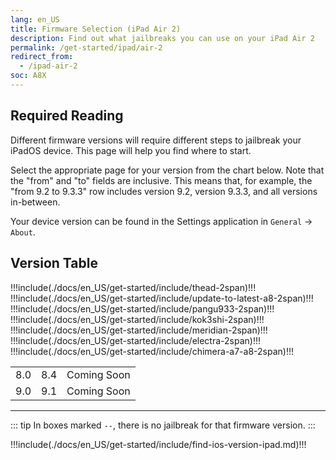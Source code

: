 ```yaml
---
lang: en_US
title: Firmware Selection (iPad Air 2)
description: Find out what jailbreaks you can use on your iPad Air 2
permalink: /get-started/ipad/air-2
redirect_from:
  - /ipad-air-2
soc: A8X
---
```


## Required Reading

Different firmware versions will require different steps to jailbreak your iPadOS device. This page will help you find where to start.

Select the appropriate page for your version from the chart below. Note that the "from" and "to" fields are inclusive. This means that, for example, the "from 9.2 to 9.3.3" row includes version 9.2, version 9.3.3, and all versions in-between.

Your device version can be found in the Settings application in `General` -> `About`.

## Version Table

<table>
  !!!include(./docs/en_US/get-started/include/thead-2span)!!!
  <tbody>
    <tr>
      <td>8.0</td>
      <td>8.4</td>
      <td colspan="2">Coming Soon</td>
    </tr>
    !!!include(./docs/en_US/get-started/include/update-to-latest-a8-2span)!!!
    <tr>
      <td>9.0</td>
      <td>9.1</td>
      <td colspan="2">Coming Soon</td>
    </tr>
    !!!include(./docs/en_US/get-started/include/pangu933-2span)!!!
    !!!include(./docs/en_US/get-started/include/kok3shi-2span)!!!
    !!!include(./docs/en_US/get-started/include/meridian-2span)!!!
    !!!include(./docs/en_US/get-started/include/electra-2span)!!!
    !!!include(./docs/en_US/get-started/include/chimera-a7-a8-2span)!!!
  </tbody>
</table>

---

::: tip
In boxes marked `--`, there is no jailbreak for that firmware version.
:::

!!!include(./docs/en_US/get-started/include/find-ios-version-ipad.md)!!!
